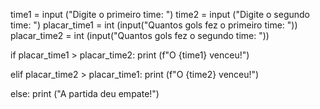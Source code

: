 time1 = input ("Digite o primeiro time: ")
time2 = input ("Digite o segundo time: ")
placar_time1 = int (input("Quantos gols fez o primeiro time: "))
placar_time2 = int (input("Quantos gols fez o segundo time: "))

if placar_time1 > placar_time2:
    print (f"O {time1} venceu!")

elif placar_time2 > placar_time1:
    print (f"O {time2} venceu!")

else:
    print ("A partida deu empate!")
